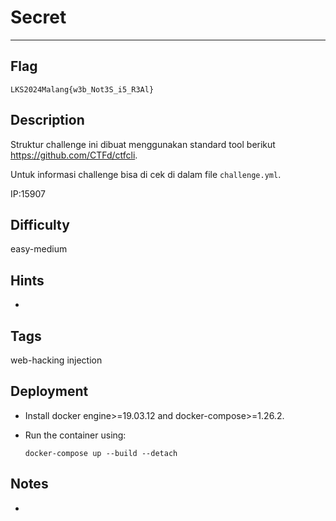 # Secret

---

## Flag

```console
LKS2024Malang{w3b_Not3S_i5_R3Al}
```

## Description

Struktur challenge ini dibuat menggunakan standard tool berikut <https://github.com/CTFd/ctfcli>.

Untuk informasi challenge bisa di cek di dalam file `challenge.yml`.

IP:15907

## Difficulty

easy-medium

## Hints

*

## Tags

web-hacking injection

## Deployment

* Install docker engine>=19.03.12 and docker-compose>=1.26.2.
* Run the container using:

    ```console
    docker-compose up --build --detach
    ```

## Notes

*
